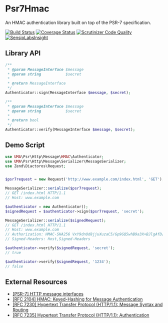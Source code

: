 # Psr7Hmac

An HMAC authentication library built on top of the PSR-7 specification.

[![Build Status](https://travis-ci.org/1ma/Psr7Hmac.svg?branch=master)](https://travis-ci.org/1ma/Psr7Hmac) [![Coverage Status](https://coveralls.io/repos/github/1ma/Psr7Hmac/badge.svg?branch=master)](https://coveralls.io/github/1ma/Psr7Hmac?branch=master&bust=1) [![Scrutinizer Code Quality](https://scrutinizer-ci.com/g/1ma/Psr7Hmac/badges/quality-score.png?b=master)](https://scrutinizer-ci.com/g/1ma/Psr7Hmac/?branch=master) [![SensioLabsInsight](https://insight.sensiolabs.com/projects/8c7c772a-5819-426d-bef9-eb9f2b4a3102/mini.png)](https://insight.sensiolabs.com/projects/8c7c772a-5819-426d-bef9-eb9f2b4a3102)

## Library API

```php
/**
 * @param MessageInterface $message
 * @param string           $secret
 *
 * @return MessageInterface
 */
Authenticator::sign(MessageInterface $message, $secret);

/**
 * @param MessageInterface $message
 * @param string           $secret
 *
 * @return bool
 */
Authenticator::verify(MessageInterface $message, $secret);
```


## Demo Script

```php
use UMA\Psr\Http\Message\HMAC\Authenticator;
use UMA\Psr\Http\Message\Serializer\MessageSerializer;
use Zend\Diactoros\Request;


$psr7request = new Request('http://www.example.com/index.html', 'GET');

MessageSerializer::serialize($psr7request);
// GET /index.html HTTP/1.1
// Host: www.example.com

$authenticator = new Authenticator();
$signedRequest = $authenticator->sign($psr7request, 'secret');

MessageSerializer::serialize($signedRequest);
// GET /index.html HTTP/1.1
// Host: www.example.com
// Authorization: HMAC-SHA256 VxY9dnOd8jjuXuzaC5/Gp9GQ5whB9a3X+BJlgAfD/7g=
// Signed-Headers: Host,Signed-Headers

$authenticator->verify($signedRequest, 'secret');
// true

$authenticator->verify($signedRequest, '1234');
// false
```


## External Resources

* [[PSR-7] HTTP message interfaces](http://www.php-fig.org/psr/psr-7/)
* [[RFC 2104] HMAC: Keyed-Hashing for Message Authentication](https://tools.ietf.org/rfc/rfc2104.txt)
* [[RFC 7230] Hypertext Transfer Protocol (HTTP/1.1): Message Syntax and Routing](https://tools.ietf.org/rfc/rfc7230.txt)
* [[RFC 7235] Hypertext Transfer Protocol (HTTP/1.1): Authentication](https://tools.ietf.org/rfc/rfc7235.txt)
